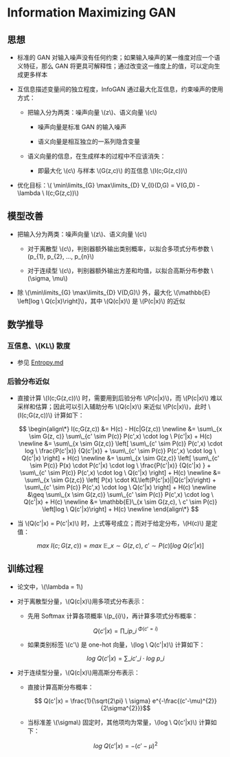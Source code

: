 <script type="text/javascript" src="http://cdn.mathjax.org/mathjax/latest/MathJax.js?config=default"></script>

# Information Maximizing GAN

## 思想

- 标准的 GAN 对输入噪声没有任何约束；如果输入噪声的某一维度对应一个语义特征，那么 GAN 将更具可解释性；通过改变这一维度上的值，可以定向生成更多样本

- 互信息描述变量间的独立程度，InfoGAN 通过最大化互信息，约束噪声的使用方式：

	- 把输入分为两类：噪声向量 \\(z\\)、语义向量 \\(c\\)

		- 噪声向量是标准 GAN 的输入噪声

		- 语义向量是相互独立的一系列隐含变量

	- 语义向量的信息，在生成样本的过程中不应该消失：

		- 即最大化 \\(c\\) 与样本 \\(G(z,c)\\) 的互信息 \\(I(c;G(z,c))\\)

- 优化目标：\\( \min\limits\_{G} \max\limits\_{D} V\_{I}(D,G) = V(G,D) - \lambda \ I(c;G(z,c))\\)

## 模型改善

- 把输入分为两类：噪声向量 \\(z\\)、语义向量 \\(c\\)

	- 对于离散型 \\(c\\)，判别器额外输出类别概率，以拟合多项式分布参数 \\(p\_{1}, p\_{2}, ..., p\_{n}\\)

	- 对于连续型 \\(c\\)，判别器额外输出方差和均值，以拟合高斯分布参数 \\(\sigma, \mu\\)

- 除 \\(\min\limits\_{G} \max\limits\_{D} V(D,G)\\) 外，最大化 \\(\mathbb{E} \left[log \ Q(c|x)\right]\\)，其中 \\(Q(c|x)\\) 是 \\(P(c|x)\\) 的近似

## 数学推导

### 互信息、\\(KL\\) 散度

- 参见 [Entropy.md](../basic/Entropy.md)

### 后验分布近似

- 直接计算 \\(I(c;G(z,c))\\) 时，需要用到后验分布 \\(P(c|x)\\)，而 \\(P(c|x)\\) 难以采样和估算；因此可以引入辅助分布 \\(Q(c|x)\\) 来近似 \\(P(c|x)\\)，此时 \\(I(c;G(z,c))\\) 计算如下：

	$$
	\begin{align\*}
	I(c;G(z,c)) &= H(c) - H(c|G(z,c)) \newline
	&= \sum\_{x \sim G(z, c)} \sum\_{c' \sim P(c)} P(c',x) \cdot log \ P(c'|x) + H(c) \newline
	&= \sum\_{x \sim G(z,c)} \left[ \sum\_{c' \sim P(c)} P(c',x) \cdot log \ \frac{P(c'|x)} {Q(c'|x)} + \sum\_{c' \sim P(c)} P(c',x) \cdot log \ Q(c'|x) \right] + H(c) \newline
	&= \sum\_{x \sim G(z,c)} \left[ \sum\_{c' \sim P(c)} P(x) \cdot P(c'|x) \cdot log \ \frac{P(c'|x)} {Q(c'|x) } + \sum\_{c' \sim P(c)} P(c',x) \cdot log \ Q(c'|x) \right] + H(c) \newline
	&= \sum\_{x \sim G(z,c)} \left[ P(x) \cdot KL\left(P(c'|x)||Q(c'|x)\right) + \sum\_{c' \sim P(c)} P(c',x) \cdot log \ Q(c'|x) \right] + H(c) \newline
	&\geq \sum\_{x \sim G(z,c)} \sum\_{c' \sim P(c)} P(c',x) \cdot log \ Q(c'|x) + H(c) \newline
	&= \mathbb{E}\_{x \sim G(z,c), \ c' \sim P(c)} \left[log \ Q(c'|x)\right] + H(c) \newline
	\end{align\*}
	$$

- 当 \\(Q(c'|x) = P(c'|x)\\) 时，上式等号成立；而对于给定分布，\\(H(c)\\) 是定值：

	$$ max \ I(c;G(z,c)) = max \ \mathbb{E}\_{x \sim G(z,c), \ c' \sim P(c)} \left[log \ Q(c'|x)\right] $$

## 训练过程

- 论文中，\\(\lambda = 1\\)

- 对于离散型分量，\\(Q(c|x)\\)用多项式分布表示：

	- 先用 Softmax 计算各项概率 \\(p\_{i}\\)，再计算多项式分布概率：

		$$ Q(c'|x) = \prod\_{i} p\_{i}^{\ \Phi(c'=i)} $$
		
	- 如果类别标签 \\(c'\\) 是 one-hot 向量，\\(log \ Q(c'|x)\\) 计算如下：

		$$ log \ Q(c'|x) = \sum\_{i} c'\_{i} \cdot log \ p\_{i} $$

- 对于连续型分量，\\(Q(c|x)\\)用高斯分布表示：

	- 直接计算高斯分布概率：

		$$ Q(c'|x) = \frac{1}{\sqrt{2\pi} \ \sigma} e^{-\frac{(c'-\mu)^{2}}{2\sigma^{2}}}$$
		
	- 当标准差 \\(\sigma\\) 固定时，其他项均为常量，\\(log \ Q(c'|x)\\) 计算如下：

		$$ log \ Q(c'|x) = -(c' - \mu) ^ {2} $$